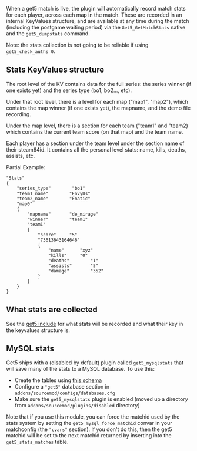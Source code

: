 When a get5 match is live, the plugin will automatically record match stats for each player, across each map in the match. These are recorded in an internal KeyValues structure, and are available at any time during the match (including the postgame waiting period) via the ``Get5_GetMatchStats`` native and the ``get5_dumpstats`` command.

Note: the stats collection is not going to be reliable if using ``get5_check_auths 0``. 

## Stats KeyValues structure
The root level of the KV contains data for the full series: the series winner (if one exists yet) and the series type (bo1, bo2..., etc).

Under that root level, there is a level for each map ("map1", "map2"), which contains the map winner (if one exists yet), the mapname, and the demo file recording.

Under the map level, there is a section for each team ("team1" and "team2) which contains the current team score (on that map) and the team name.

Each player has a section under the team level under the section name of their steam64id. It contains all the personal level stats: name, kills, deaths, assists, etc.

Partial Example:
```
"Stats"
{
	"series_type"        "bo1"
	"team1_name"        "EnvyUs"
	"team2_name"        "Fnatic"
	"map0"
	{
		"mapname"		"de_mirage"
		"winner"		"team1"
		"team1"
		{
			"score"		"5"
			"73613643164646"
			{
				"name"		"xyz"
				"kills"		"0"
				"deaths"		"1"
				"assists"		"5"
				"damage"		"352"
			}
		}
	}
}
```

## What stats are collected
See the [get5 include](https://github.com/splewis/get5/blob/master/scripting/include/get5.inc#L131) for what stats will be recorded and what their key in the keyvalues structure is.

## MySQL stats

Get5 ships with a (disabled by default) plugin called ``get5_mysqlstats`` that will save many of the stats to a MySQL database. To use this:
- Create the tables using [this schema](https://github.com/splewis/get5/blob/master/misc/import_stats.sql)
- Configure a ``"get5"`` database section in ``addons/sourcemod/configs/databases.cfg``
- Make sure the ``get5_mysqlstats`` plugin is enabled (moved up a directory from ``addons/sourcemod/plugins/disabled`` directory)

Note that if you use this module, you can force the matchid used by the stats system by setting the ``get5_mysql_force_matchid`` convar in your matchconfig (the ``"cvars"`` section). If you don't do this, then the get5 matchid will be set to the next matchid returned by inserting into the ``get5_stats_matches`` table.
